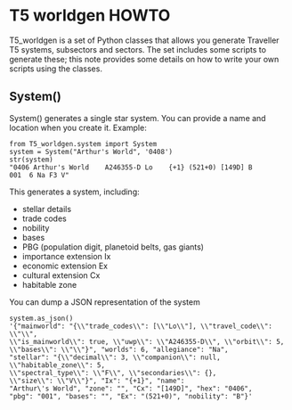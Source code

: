 # T5 worldgen HOWTO

T5_worldgen is a set of Python classes that allows you generate Traveller T5 systems, subsectors and sectors. The set includes some scripts to generate these; this note provides some details on how to write your own scripts using the classes.

## System()

System() generates a single star system. You can provide a name and location when you create it.
Example:

```
from T5_worldgen.system import System
system = System("Arthur's World", '0408')
str(system)
"0406 Arthur's World    A246355-D Lo    {+1} (521+0) [149D] B            001  6 Na F3 V"
```

This generates a system, including:

- stellar details
- trade codes
- nobility
- bases
- PBG (population digit, planetoid belts, gas giants)
- importance extension Ix
- economic extension Ex
- cultural extension Cx
- habitable zone

You can dump a JSON representation of the system

```
system.as_json()
'{"mainworld": "{\\"trade_codes\\": [\\"Lo\\"], \\"travel_code\\": \\"\\",
\\"is_mainworld\\": true, \\"uwp\\": \\"A246355-D\\", \\"orbit\\": 5,
\\"bases\\": \\"\\"}", "worlds": 6, "allegiance": "Na", 
"stellar": "{\\"decimal\\": 3, \\"companion\\": null, \\"habitable_zone\\": 5, 
\\"spectral_type\\": \\"F\\", \\"secondaries\\": {}, 
\\"size\\": \\"V\\"}", "Ix": "{+1}", "name": 
"Arthur\'s World", "zone": "", "Cx": "[149D]", "hex": "0406", 
"pbg": "001", "bases": "", "Ex": "(521+0)", "nobility": "B"}'
```


